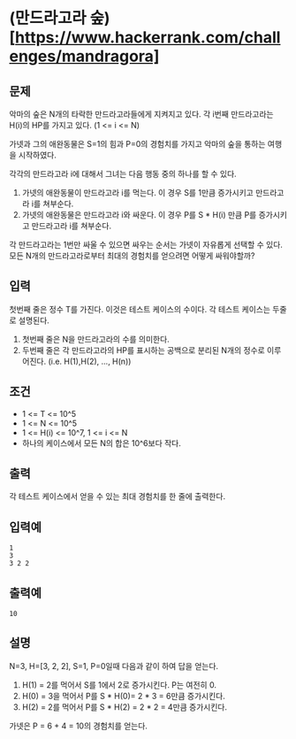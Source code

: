 # (만드라고라 숲)[https://www.hackerrank.com/challenges/mandragora]

## 문제

악마의 숲은 N개의 타락한 만드라고라들에게 지켜지고 있다. 각 i번째 만드라고라는 H(i)의 HP를 가지고 있다. (1 <= i <= N)

가넷과 그의 애완동물은 S=1의 힘과 P=0의 경험치를 가지고 악마의 숲을 통하는 여행을 시작하였다.

각각의 만드라고라 i에 대해서 그녀는 다음 행동 중의 하나를 할 수 있다.

1. 가넷의 애완동물이 만드라고라 i를 먹는다. 이 경우 S를 1만큼 증가시키고 만드라고라 i를 쳐부순다.
2. 가넷의 애완동물은 만드라고라 i와 싸운다. 이 경우 P를 S * H(i) 만큼 P를 증가시키고 만드라고라 i를 쳐부순다.

각 만드라고라는 1번만 싸울 수 있으면 싸우는 순서는 가넷이 자유롭게 선택할 수 있다. 모든 N개의 만드라고라로부터 최대의 경험치를 얻으려면 어떻게 싸워야할까?

## 입력

첫번째 줄은 정수 T를 가진다. 이것은 테스트 케이스의 수이다. 각 테스트 케이스는 두줄로 설명된다.

1. 첫번째 줄은 N을 만드라고라의 수를 의미한다.
2. 두번째 줄은 각 만드라고라의 HP를 표시하는 공백으로 분리된 N개의 정수로 이루어진다. (i.e. H(1),H(2), ..., H(n))

## 조건

* 1 <= T <= 10^5
* 1 <= N <= 10^5
* 1 <= H(i) <= 10^7, 1 <= i <= N
* 하나의 케이스에서 모든 N의 합은 10^6보다 작다.

## 출력
각 테스트 케이스에서 얻을 수 있는 최대 경험치를 한 줄에 출력한다.

## 입력예

    1
    3
    3 2 2

## 출력예

    10


## 설명

N=3, H=[3, 2, 2], S=1, P=0일때 다음과 같이 하여 답을 얻는다.

1. H(1) = 2를 먹어서 S를 1에서 2로 증가시킨다. P는 여전히 0.
2. H(0) = 3을 먹어서 P를 S * H(0)= 2 * 3 = 6만큼 증가시킨다.
3. H(2) = 2를 먹어서 P를 S * H(2) = 2 * 2 = 4만큼 증가시킨다.

가넷은 P = 6 + 4 = 10의 경험치를 얻는다.
